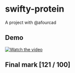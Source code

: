# swifty-protein

A project with @afourcad

## Demo

[![Watch the video](https://i9.ytimg.com/vi/F4xHvv4CnU0/mq2.jpg?sqp=CIX2qvEF&rs=AOn4CLCafkdP28wPJq3vbaVPuT4eblKomw)](https://www.youtube.com/watch?v=F4xHvv4CnU0&feature=youtu.be)

## Final mark [121 / 100]
